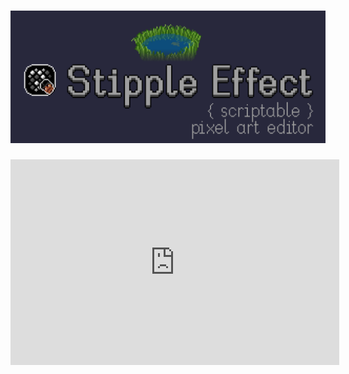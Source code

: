 <!-- TODO -->
# ![Stipple Effect](https://raw.githubusercontent.com/jbunke/se-docs/master/assets/graphics/logo-anim.gif)

<iframe src="https://www.humblebundle.com/widget/v2/product/stipple-effect/VYGLVvGJGo?theme=light" width="526" height="329" style="border: none;" scrolling="no" frameborder="0"></iframe>
